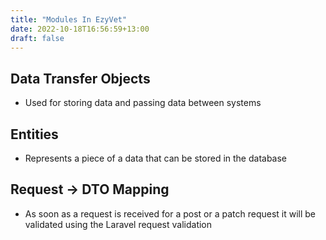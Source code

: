 ```yaml
---
title: "Modules In EzyVet"
date: 2022-10-18T16:56:59+13:00
draft: false
---
```


## Data Transfer Objects 
- Used for storing data and passing data between systems

## Entities 
- Represents a piece of a data that can be stored in the database 

## Request -> DTO Mapping 

- As soon as a request is received for a post or a patch request it will be validated
using the Laravel request validation  